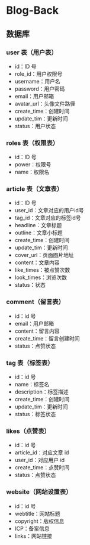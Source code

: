 # Blog-Back

## 数据库

### user 表（用户表）

- id：ID 号
- role_id：用户权限号
- username：用户名
- password：用户密码
- email：用户邮箱
- avatar_url：头像文件路径
- create_time：创建时间
- update_tim：更新时间
- status：用户状态

### roles 表（权限表）

- id：ID 号
- power：权限号
- name：权限名

### article 表（文章表）

- id：ID 号
- user_id：文章对应的用户id号
- tag_id：文章对应的标签id号
- headline：文章标题
- outline：文章小标题
- create_time：创建时间
- update_tim：更新时间
- cover_url：页面图片地址
- content：文章内容
- like_times：被点赞次数
- look_times：浏览次数
- status：状态

### comment（留言表）

- id：id 号
- email：用户邮箱
- content：留言内容
- create_time：留言创建时间
- status：点赞状态

### tag 表（标签表）

- id：id 号
- name：标签名
- description：标签描述
- create_time：创建时间
- update_tim：更新时间
- status：标签状态

### likes（点赞表）

- id：id 号
- article_id：对应文章 id
- user_id：对应用户 id
- create_time：点赞时间
- status：点赞状态

### website（网站设置表）

- id：id 号
- webtitle：网站标题
- copyright：版权信息
- ICP：备案信息
- links：网站链接